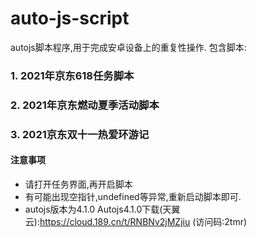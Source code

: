 # auto-js-script
autojs脚本程序,用于完成安卓设备上的重复性操作.
包含脚本:
### 1. 2021年京东618任务脚本
### 2. 2021年京东燃动夏季活动脚本
### 3. 2021京东双十一热爱环游记
#### 注意事项
- 请打开任务界面,再开启脚本
- 有可能出现空指针,undefined等异常,重新启动脚本即可.
- autojs版本为4.1.0
Autojs4.1.0下载(天翼云):https://cloud.189.cn/t/RNBNv2jMZjiu (访问码:2tmr)